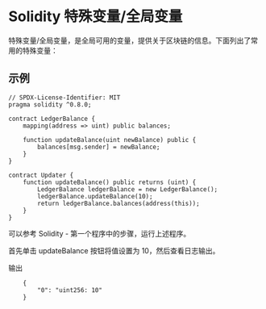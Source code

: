 # Solidity 特殊变量/全局变量

特殊变量/全局变量，是全局可用的变量，提供关于区块链的信息。下面列出了常用的特殊变量：

<!-- 这里有一个表格之后会添加 -->

## 示例

```solidity
// SPDX-License-Identifier: MIT
pragma solidity ^0.8.0;

contract LedgerBalance {
    mapping(address => uint) public balances;

    function updateBalance(uint newBalance) public {
        balances[msg.sender] = newBalance;
    }
}

contract Updater {
    function updateBalance() public returns (uint) {
        LedgerBalance ledgerBalance = new LedgerBalance();
        ledgerBalance.updateBalance(10);
        return ledgerBalance.balances(address(this));
    }
}
```

可以参考 Solidity - 第一个程序中的步骤，运行上述程序。

首先单击 updateBalance 按钮将值设置为 10，然后查看日志输出。

输出

```solidity
    {
        "0": "uint256: 10"
    }
```
